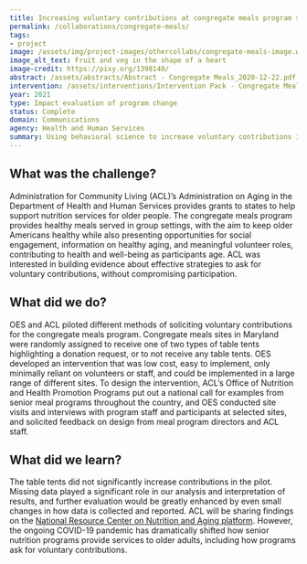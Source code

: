 ```yaml
---
title: Increasing voluntary contributions at congregate meals program sites
permalink: /collaborations/congregate-meals/
tags: 
- project
image: /assets/img/project-images/othercollabs/congregate-meals-image.webp
image_alt_text: Fruit and veg in the shape of a heart
image-credit: https://pixy.org/1398140/ 
abstract: /assets/abstracts/Abstract - Congregate Meals_2020-12-22.pdf
intervention: /assets/interventions/Intervention Pack - Congregate Meals (1).pdf
year: 2021
type: Impact evaluation of program change
status: Complete
domain: Communications
agency: Health and Human Services
summary: Using behavioral science to increase voluntary contributions in a senior meal program 
---
```


## What was the challenge?

Administration for Community Living (ACL)’s Administration on Aging in the Department of Health and Human Services provides grants to states to help support nutrition services for older people. The congregate meals program provides healthy meals served in group settings, with the aim to keep older Americans healthy while also presenting opportunities for social engagement, information on healthy aging, and meaningful volunteer roles, contributing to health and well-being as participants age. ACL was interested in building evidence about effective strategies to ask for voluntary contributions, without compromising participation. 

## What did we do?

OES and ACL piloted different methods of soliciting voluntary contributions for the congregate meals program. Congregate meals sites in Maryland were randomly assigned to receive one of two types of table tents highlighting a donation request, or to not receive any table tents. OES developed an intervention that was low cost, easy to implement, only minimally reliant on volunteers or staff, and could be implemented in a large range of different sites. To design the intervention, ACL’s Office of Nutrition and Health Promotion Programs put out a national call for examples from senior meal programs throughout the country, and OES conducted site visits and interviews with program staff and participants at selected sites, and solicited feedback on design from meal program directors and ACL staff.

## What did we learn?

The table tents did not significantly increase contributions in the pilot. Missing data played a significant role in our analysis and interpretation of results, and further evaluation would be greatly enhanced by even small changes in how data is collected and reported. ACL will be sharing findings on the <a href="https://seniornutrition.acl.gov/">National Resource Center on Nutrition and Aging platform</a>. However, the ongoing COVID-19 pandemic has dramatically shifted how senior nutrition programs provide services to older adults, including how programs ask for voluntary contributions. 
